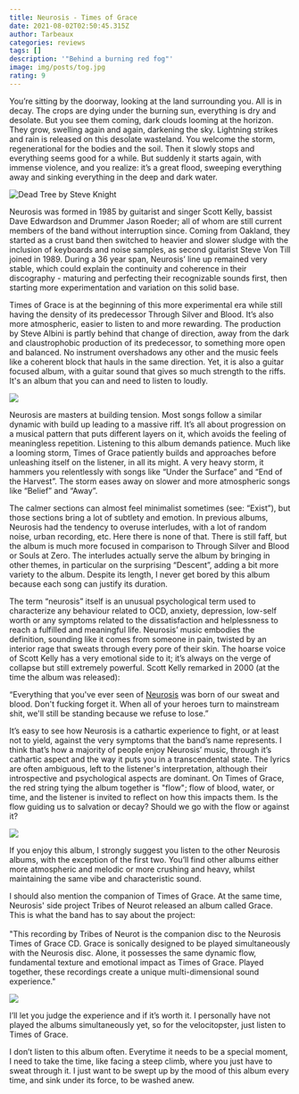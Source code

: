 ```yaml
---
title: Neurosis - Times of Grace
date: 2021-08-02T02:50:45.315Z
author: Tarbeaux
categories: reviews
tags: []
description: '"Behind a burning red fog"'
image: img/posts/tog.jpg
rating: 9
---
```

You’re sitting by the doorway, looking at the land surrounding you. All is in decay. The crops are dying under the burning sun, everything is dry and desolate. But you see them coming, dark clouds looming at the horizon. They grow, swelling again and again, darkening the sky. Lightning strikes and rain is released on this desolate wasteland. You welcome the storm, regenerational for the bodies and the soil. Then it slowly stops and everything seems good for a while. But suddenly it starts again, with immense violence, and you realize: it’s a great flood, sweeping everything away and sinking everything in the deep and dark water.

![](img/posts/dead-tree-1-1409136-1600x1200.jpg "Dead Tree by Steve Knight")

Neurosis was formed in 1985 by guitarist and singer Scott Kelly, bassist Dave Edwardson and Drummer Jason Roeder; all of whom are still current members of the band without interruption since. Coming from Oakland, they started as a crust band then switched to heavier and slower sludge with the inclusion of keyboards and noise samples, as second guitarist Steve Von Till joined in 1989. During a 36 year span, Neurosis’ line up remained very stable, which could explain the continuity and coherence in their discography - maturing and perfecting their recognizable sounds first, then starting more experimentation and variation on this solid base. 

Times of Grace is at the beginning of this more experimental era while still having the density of its predecessor Through Silver and Blood. It’s also more atmospheric, easier to listen to and more rewarding. The production by Steve Albini is partly behind that change of direction, away from the dark and claustrophobic production of its predecessor, to something more open and balanced. No instrument overshadows any other and the music feels like a coherent block that hauls in the same direction. Yet, it is also a guitar focused album, with a guitar sound that gives so much strength to the riffs. It's an album that you can and need to listen to loudly.

![](img/posts/20190814_232853.jpg)

Neurosis are masters at building tension. Most songs follow a similar dynamic with build up leading to a massive riff. It’s all about progression on a musical pattern that puts different layers on it, which avoids the feeling of meaningless repetition. Listening to this album demands patience. Much like a looming storm, Times of Grace patiently builds and approaches before unleashing itself on the listener, in all its might. A very heavy storm, it hammers you relentlessly with songs like “Under the Surface” and “End of the Harvest”. The storm eases away on slower and more atmospheric songs like “Belief” and “Away”. 

The calmer sections can almost feel minimalist sometimes (see: “Exist”), but those sections bring a lot of subtlety and emotion. In previous albums, Neurosis had the tendency to overuse interludes, with a lot of random noise, urban recording, etc. Here there is none of that. There is still faff, but the album is much more focused in comparison to Through Silver and Blood or Souls at Zero. The interludes actually serve the album by bringing in other themes, in particular on the surprising “Descent”, adding a bit more variety to the album. Despite its length, I never get bored by this album because each song can justify its duration.

The term “neurosis” itself is an unusual psychological term used to characterize any behaviour related to OCD, anxiety, depression, low-self worth or any symptoms related to the dissatisfaction and helplessness to reach a fulfilled and meaningful life. Neurosis’ music embodies the definition, sounding like it comes from someone in pain, twisted by an interior rage that sweats through every pore of their skin. The hoarse voice of Scott Kelly has a very emotional side to it; it’s always on the verge of collapse but still extremely powerful. Scott Kelly remarked in 2000 (at the time the album was released):

“Everything that you've ever seen of [Neurosis](http://www.ram.org/music/reviews/neurosis.html) was born of our sweat and blood. Don't fucking forget it. When all of your heroes turn to mainstream shit, we'll still be standing because we refuse to lose.”

It’s easy to see how Neurosis is a cathartic experience to fight, or at least not to yield, against the very symptoms that the band’s name represents. I think that’s how a majority of people enjoy Neurosis’ music, through it’s cathartic aspect and the way it puts you in a transcendental state. The lyrics are often ambiguous, left to the listener's interpretation, although their introspective and psychological aspects are dominant. On Times of Grace, the red string tying the album together is "flow"; flow of blood, water, or time, and the listener is invited to reflect on how this impacts them. Is the flow guiding us to salvation or decay? Should we go with the flow or against it? 

![](img/posts/20190814_222319.jpg)

If you enjoy this album, I strongly suggest you listen to the other Neurosis albums, with the exception of the first two. You’ll find other albums either more atmospheric and melodic or more crushing and heavy, whilst maintaining the same vibe and characteristic sound.

I should also mention the companion of Times of Grace. At the same time, Neurosis' side project Tribes of Neurot released an album called Grace. This is what the band has to say about the project:\
\
"This recording by Tribes of Neurot is the companion disc to the Neurosis Times of Grace CD. Grace is sonically designed to be played simultaneously with the Neurosis disc. Alone, it possesses the same dynamic flow, fundamental texture and emotional impact as Times of Grace. Played together, these recordings create a unique multi-dimensional sound experience."

![](img/posts/ton.jpg)

I’ll let you judge the experience and if it’s worth it. I personally have not played the albums simultaneously yet, so for the velocitopster, just listen to Times of Grace.

I don’t listen to this album often. Everytime it needs to be a special moment, I need to take the time, like facing a steep climb, where you just have to sweat through it. I just want to be swept up by the mood of this album every time, and sink under its force, to be washed anew.